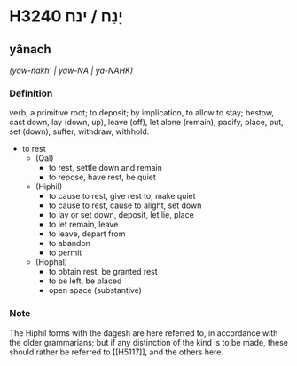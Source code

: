 # H3240 יָנַח / ינח

## yânach

_(yaw-nakh' | yaw-NA | ya-NAHK)_

### Definition

verb; a primitive root; to deposit; by implication, to allow to stay; bestow, cast down, lay (down, up), leave (off), let alone (remain), pacify, place, put, set (down), suffer, withdraw, withhold.

- to rest
    - (Qal)
        - to rest, settle down and remain
        - to repose, have rest, be quiet
    - (Hiphil)
        - to cause to rest, give rest to, make quiet
        - to cause to rest, cause to alight, set down
        - to lay or set down, deposit, let lie, place
        - to let remain, leave
        - to leave, depart from
        - to abandon
        - to permit
    - (Hophal)
        - to obtain rest, be granted rest
        - to be left, be placed
        - open space (substantive)


### Note

The Hiphil forms with the dagesh are here referred to, in accordance with the older grammarians; but if any distinction of the kind is to be made, these should rather be referred to [[H5117]], and the others here.

